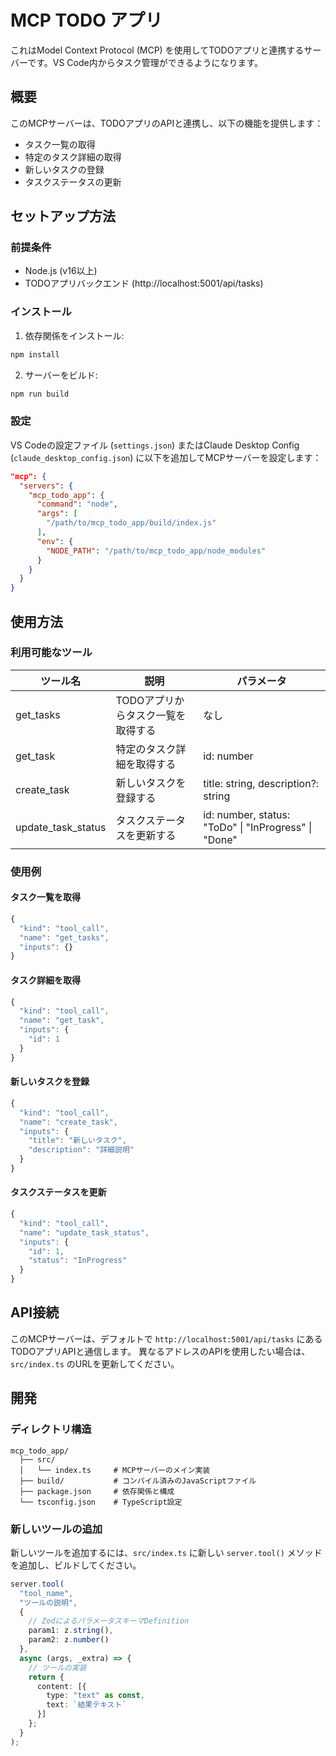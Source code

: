 # MCP TODO アプリ

これはModel Context Protocol (MCP) を使用してTODOアプリと連携するサーバーです。VS Code内からタスク管理ができるようになります。

## 概要

このMCPサーバーは、TODOアプリのAPIと連携し、以下の機能を提供します：

- タスク一覧の取得
- 特定のタスク詳細の取得
- 新しいタスクの登録
- タスクステータスの更新

## セットアップ方法

### 前提条件

- Node.js (v16以上)
- TODOアプリバックエンド (http://localhost:5001/api/tasks)

### インストール

1. 依存関係をインストール:

```bash
npm install
```

2. サーバーをビルド:

```bash
npm run build
```

### 設定

VS Codeの設定ファイル (`settings.json`) またはClaude Desktop Config (`claude_desktop_config.json`) に以下を追加してMCPサーバーを設定します：

```json
"mcp": {
  "servers": {
    "mcp_todo_app": {
      "command": "node",
      "args": [
        "/path/to/mcp_todo_app/build/index.js"
      ],
      "env": {
        "NODE_PATH": "/path/to/mcp_todo_app/node_modules"
      }
    }
  }
}
```

## 使用方法

### 利用可能なツール

| ツール名 | 説明 | パラメータ |
|----------|------|------------|
| get_tasks | TODOアプリからタスク一覧を取得する | なし |
| get_task | 特定のタスク詳細を取得する | id: number |
| create_task | 新しいタスクを登録する | title: string, description?: string |
| update_task_status | タスクステータスを更新する | id: number, status: "ToDo" \| "InProgress" \| "Done" |

### 使用例

#### タスク一覧を取得

```javascript
{
  "kind": "tool_call",
  "name": "get_tasks",
  "inputs": {}
}
```

#### タスク詳細を取得

```javascript
{
  "kind": "tool_call",
  "name": "get_task",
  "inputs": {
    "id": 1
  }
}
```

#### 新しいタスクを登録

```javascript
{
  "kind": "tool_call",
  "name": "create_task",
  "inputs": {
    "title": "新しいタスク",
    "description": "詳細説明"
  }
}
```

#### タスクステータスを更新

```javascript
{
  "kind": "tool_call",
  "name": "update_task_status",
  "inputs": {
    "id": 1,
    "status": "InProgress"
  }
}
```

## API接続

このMCPサーバーは、デフォルトで `http://localhost:5001/api/tasks` にあるTODOアプリAPIと通信します。
異なるアドレスのAPIを使用したい場合は、`src/index.ts` のURLを更新してください。

## 開発

### ディレクトリ構造

```
mcp_todo_app/
  ├── src/
  │   └── index.ts     # MCPサーバーのメイン実装
  ├── build/           # コンパイル済みのJavaScriptファイル
  ├── package.json     # 依存関係と構成
  └── tsconfig.json    # TypeScript設定
```

### 新しいツールの追加

新しいツールを追加するには、`src/index.ts` に新しい `server.tool()` メソッドを追加し、ビルドしてください。

```typescript
server.tool(
  "tool_name",
  "ツールの説明",
  {
    // ZodによるパラメータスキーマDefinition
    param1: z.string(),
    param2: z.number()
  },
  async (args, _extra) => {
    // ツールの実装
    return {
      content: [{
        type: "text" as const,
        text: `結果テキスト`
      }]
    };
  }
);
```

